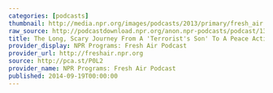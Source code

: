 ```yaml
---
categories: [podcasts]
thumbnail: http://media.npr.org/images/podcasts/2013/primary/fresh_air.png
raw_source: http://podcastdownload.npr.org/anon.npr-podcasts/podcast/13/349710291/npr_349710291.mp3
title: The Long, Scary Journey From A 'Terrorist's Son' To A Peace Activist
provider_display: NPR Programs: Fresh Air Podcast
provider_url: http://freshair.npr.org
source: http://pca.st/P0L2
provider_name: NPR Programs: Fresh Air Podcast
published: 2014-09-19T00:00:00
---
```

